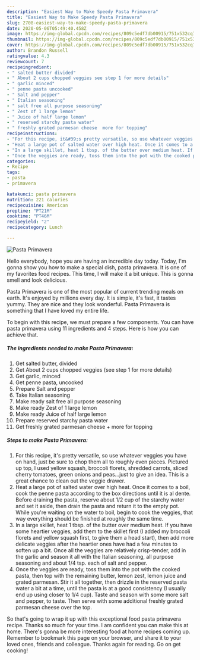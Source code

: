 ```yaml
---
description: "Easiest Way to Make Speedy Pasta Primavera"
title: "Easiest Way to Make Speedy Pasta Primavera"
slug: 2708-easiest-way-to-make-speedy-pasta-primavera
date: 2020-05-06T05:49:40.458Z
image: https://img-global.cpcdn.com/recipes/809c5edf7db00915/751x532cq70/pasta-primavera-recipe-main-photo.jpg
thumbnail: https://img-global.cpcdn.com/recipes/809c5edf7db00915/751x532cq70/pasta-primavera-recipe-main-photo.jpg
cover: https://img-global.cpcdn.com/recipes/809c5edf7db00915/751x532cq70/pasta-primavera-recipe-main-photo.jpg
author: Brandon Russell
ratingvalue: 4.3
reviewcount: 7
recipeingredient:
- " salted butter divided"
- " About 2 cups chopped veggies see step 1 for more details"
- " garlic minced"
- " penne pasta uncooked"
- " Salt and pepper"
- " Italian seasoning"
- " salt free all purpose seasoning"
- " Zest of 1 large lemon"
- " Juice of half large lemon"
- " reserved starchy pasta water"
- " freshly grated parmesan cheese  more for topping"
recipeinstructions:
- "For this recipe, it&#39;s pretty versatile, so use whatever veggies you have on hand, just be sure to chop them all to roughly even pieces. Pictured up top, I used yellow squash, broccoli florets, shredded carrots, sliced cherry tomatoes, green onions and peas...just to give an idea. This is a great chance to clean out the veggie drawer."
- "Heat a large pot of salted water over high heat. Once it comes to a boil, cook the penne pasta according to the box directions until it is al dente. Before draining the pasta, reserve about 1/2 cup of the starchy water and set it aside, then drain the pasta and return it to the empty pot. While you&#39;re waiting on the water to boil, begin to cook the veggies, that way everything should be finished at roughly the same time."
- "In a large skillet, heat 1 tbsp. of the butter over medium heat. If you have some heartier veggies, add them to the skillet first (I added my broccoli florets and yellow squash first, to give them a head start), then add more delicate veggies after the heartier ones have had a few minutes to soften up a bit. Once all the veggies are relatively crisp-tender, add in the garlic and season it all with the Italian seasoning, all purpose seasoning and about 1/4 tsp. each of salt and pepper."
- "Once the veggies are ready, toss them into the pot with the cooked pasta, then top with the remaining butter, lemon zest, lemon juice and grated parmesan. Stir it all together, then drizzle in the reserved pasta water a bit at a time, until the pasta is at a good consistency (I usually end up using closer to 1/4 cup). Taste and season with some more salt and pepper, to taste. Then serve with some additional freshly grated parmesan cheese over the top."
categories:
- Recipe
tags:
- pasta
- primavera

katakunci: pasta primavera 
nutrition: 221 calories
recipecuisine: American
preptime: "PT21M"
cooktime: "PT46M"
recipeyield: "2"
recipecategory: Lunch

---
```



![Pasta Primavera](https://img-global.cpcdn.com/recipes/809c5edf7db00915/751x532cq70/pasta-primavera-recipe-main-photo.jpg)

Hello everybody, hope you are having an incredible day today. Today, I'm gonna show you how to make a special dish, pasta primavera. It is one of my favorites food recipes. This time, I will make it a bit unique. This is gonna smell and look delicious.



Pasta Primavera is one of the most popular of current trending meals on earth. It's enjoyed by millions every day. It is simple, it's fast, it tastes yummy. They are nice and they look wonderful. Pasta Primavera is something that I have loved my entire life.


To begin with this recipe, we must prepare a few components. You can have pasta primavera using 11 ingredients and 4 steps. Here is how you can achieve that.

<!--inarticleads1-->

##### The ingredients needed to make Pasta Primavera:

1. Get  salted butter, divided
1. Get  About 2 cups chopped veggies (see step 1 for more details)
1. Get  garlic, minced
1. Get  penne pasta, uncooked
1. Prepare  Salt and pepper
1. Take  Italian seasoning
1. Make ready  salt free all purpose seasoning
1. Make ready  Zest of 1 large lemon
1. Make ready  Juice of half large lemon
1. Prepare  reserved starchy pasta water
1. Get  freshly grated parmesan cheese + more for topping




<!--inarticleads2-->

##### Steps to make Pasta Primavera:

1. For this recipe, it&#39;s pretty versatile, so use whatever veggies you have on hand, just be sure to chop them all to roughly even pieces. Pictured up top, I used yellow squash, broccoli florets, shredded carrots, sliced cherry tomatoes, green onions and peas...just to give an idea. This is a great chance to clean out the veggie drawer.
1. Heat a large pot of salted water over high heat. Once it comes to a boil, cook the penne pasta according to the box directions until it is al dente. Before draining the pasta, reserve about 1/2 cup of the starchy water and set it aside, then drain the pasta and return it to the empty pot. While you&#39;re waiting on the water to boil, begin to cook the veggies, that way everything should be finished at roughly the same time.
1. In a large skillet, heat 1 tbsp. of the butter over medium heat. If you have some heartier veggies, add them to the skillet first (I added my broccoli florets and yellow squash first, to give them a head start), then add more delicate veggies after the heartier ones have had a few minutes to soften up a bit. Once all the veggies are relatively crisp-tender, add in the garlic and season it all with the Italian seasoning, all purpose seasoning and about 1/4 tsp. each of salt and pepper.
1. Once the veggies are ready, toss them into the pot with the cooked pasta, then top with the remaining butter, lemon zest, lemon juice and grated parmesan. Stir it all together, then drizzle in the reserved pasta water a bit at a time, until the pasta is at a good consistency (I usually end up using closer to 1/4 cup). Taste and season with some more salt and pepper, to taste. Then serve with some additional freshly grated parmesan cheese over the top.




So that's going to wrap it up with this exceptional food pasta primavera recipe. Thanks so much for your time. I am confident you can make this at home. There's gonna be more interesting food at home recipes coming up. Remember to bookmark this page on your browser, and share it to your loved ones, friends and colleague. Thanks again for reading. Go on get cooking!
